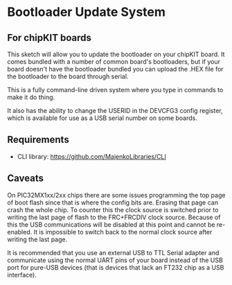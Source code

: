 Bootloader Update System
========================

For chipKIT boards
------------------

This sketch will allow you to update the bootloader on
your chipKIT board. It comes bundled with a number of
common board's bootloaders, but if your board doesn't
have the bootloader bundled you can upload the .HEX file
for the bootloader to the board through serial.

This is a fully command-line driven system where you
type in commands to make it do thing.  

It also has the ability to change the USERID in the
DEVCFG3 config register, which is available for
use as a USB serial number on some boards.

Requirements
------------

* CLI library: https://github.com/MajenkoLibraries/CLI

Caveats
-------

On PIC32MX1xx/2xx chips there are some issues programming 
the top page of boot flash since that is where the config bits
are. Erasing that page can crash the whole chip.  To counter 
this the clock source is switched prior to writing the last
page of flash to the FRC+FRCDIV clock source. Because of 
this the USB communications will be disabled at this point
and cannot be re-enabled. It is impossible to switch back
to the normal clock source after writing the last page.

It is recommended that you use an external USB to TTL Serial
adapter and communicate using the normal UART pins of your
board instead of the USB port for pure-USB devices (that is
devices that lack an FT232 chip as a USB interface).

